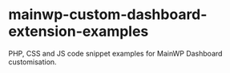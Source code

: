 # mainwp-custom-dashboard-extension-examples
PHP, CSS and JS code snippet examples for MainWP Dashboard customisation. 

